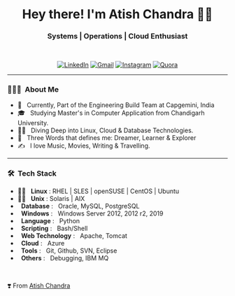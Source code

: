 <h1 align="center"> Hey there! I'm Atish Chandra 👨‍💻 </h1>

<h3 align="center">  Systems | Operations | Cloud Enthusiast </h3> <br>

<p align="center"> 
<a href="https://www.linkedin.com/in/atishchandra/"><img alt="LinkedIn" src="https://img.shields.io/badge/LinkedIn-Let's%20Connect-blue"></a>
<a href="mailto:atishchandra2000@gmail.com"><img alt="Gmail" src="https://img.shields.io/badge/Gmail-Shoot%20%20me%20a%20Mail-red"></a>
<a href="https://www.instagram.com/theatishmishra/"><img alt="Instagram" src="https://img.shields.io/badge/Instagram-Let's%20Chat-orange"></a>
<a href="https://www.quora.com/profile/Atish-Chandra-5"><img alt="Quora" src="https://img.shields.io/badge/Quora-Ask%20n%20Answer-lightgrey"></a>
</p>

---------------------------------------------------------------------------------------------------------------------------------------------------------------------------------

<h3> 👨🏻‍💻 &nbsp;About Me </h3>

- 🤔 &nbsp; Currently, Part of the Engineering Build Team at Capgemini, India
- 🎓 &nbsp; Studying Master's in Computer Application from Chandigarh University.
- 🧑‍💻 &nbsp; Diving Deep into Linux, Cloud & Database Technologies.
- 👦 &nbsp; Three Words that defines me: Dreamer, Learner & Explorer
- ✍️ &nbsp; I love Music, Movies, Writing & Travelling.

---------------------------------------------------------------------------------------------------------------------------------------------------------------------------------

<h3> 🛠 &nbsp;Tech Stack</h3>

- 👨‍💻 &nbsp; **Linux** : RHEL | SLES | openSUSE | CentOS | Ubuntu
- 👨‍💻 &nbsp; **Unix**  : Solaris | AIX
- &nbsp; **Database** : &nbsp; Oracle, MySQL, PostgreSQL
- &nbsp; **Windows** : &nbsp; Windows Server 2012, 2012 r2, 2019
- &nbsp; **Language** : &nbsp; Python
- &nbsp; **Scripting** : &nbsp; Bash/Shell
- &nbsp; **Web Technology** : &nbsp; Apache, Tomcat
- &nbsp; **Cloud** : &nbsp; Azure
- &nbsp; **Tools** : &nbsp; Git, Github, SVN, Eclipse
- &nbsp; **Others** : &nbsp; Debugging, IBM MQ

</br>
  
  ❣️ From [Atish Chandra](https://github.com/atishchandra)
